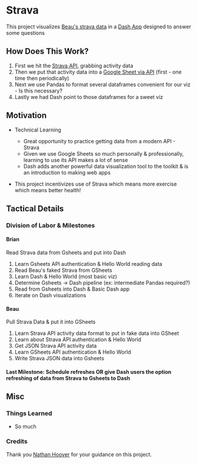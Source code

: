 # Strava
This project visualizes [Beau's strava data][1] in a [Dash App][2] designed to answer some questions

## How Does This Work?
1. First we hit the [Strava API][3], grabbing activity data
2. Then we put that activity data into a [Google Sheet via API][4] (first - one time then periodically)
3. Next we use Pandas to format several dataframes convenient for our viz - Is this necessary?
4. Lastly we had Dash point to those dataframes for a sweet viz

## Motivation
- Technical Learning
    - Great opportunity to practice getting data from a modern API - Strava
    - Given we use Google Sheets so much personally & professionally, learning to use its API makes a lot of sense
    - Dash adds another powerful data visualization tool to the toolkit & is an introduction to making web apps
    
- This project incentivizes use of Strava which means more exercise which means better health! 

## Tactical Details

### Division of Labor & Milestones
#### Brian
Read Strava data from Gsheets and put into Dash
1. Learn Gsheets API authentication & Hello World reading data
2. Read Beau's faked Strava from GSheets
3. Learn Dash & Hello World (most basic viz)
4. Determine Gsheets -> Dash pipeline (ex: intermediate Pandas required?)
5. Read from Gsheets into Dash & Basic Dash app
6. Iterate on Dash visualizations
#### Beau
Pull Strava Data & put it into GSheets
1. Learn Strava API activity data format to put in fake data into GSheet
2. Learn about Strava API authentication & Hello World
3. Get JSON Strava API activity data
4. Learn GSheets API authentication & Hello World
5. Write Strava JSON data into Gsheets
#### Last Milestone: Schedule refreshes OR give Dash users the option refreshing of data from Strava to Gsheets to Dash

## Misc

### Things Learned
- So much

### Credits
Thank you [Nathan Hoover][5] for your guidance on this project.

[1]: https://www.strava.com/athletes/22694485
[2]: https://dash.plotly.com/
[3]: https://developers.strava.com/
[4]: https://developers.google.com/sheets/api
[5]: https://github.com/nhoover